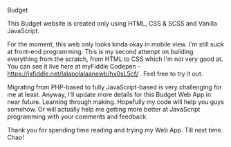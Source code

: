 Budget

This Budget website is created only using HTML, CSS & SCSS and Vanilla JavaScript.

For the moment, this web only looks kinda okay in mobile view. I'm still suck at front-end programming. This is my second attempt on building everything from the scratch, from HTML to CSS which I'm not very good at. You can see it live here at myFiddle Codepen - https://jsfiddle.net/lalapolalaanewb/hx0sL5cf/ . Feel free to try it out.

Migrating from PHP-based to fully JavaScript-based is very challenging for me at least. Anyway, I'll update more details for this Budget Web App in near future. Learning through making. Hopefully my code will help you guys somehow. Or will actually help me getting more better at JavaScript programming with your comments and feedback.

Thank you for spending time reading and trying my Web App. Till next time. Chao!
